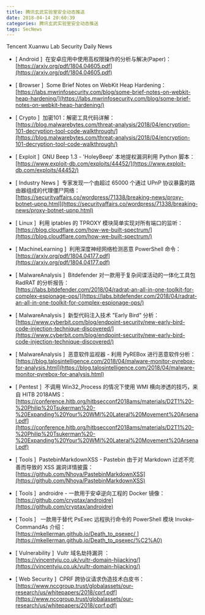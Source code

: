 ```yaml
---
title: 腾讯玄武实验室安全动态推送
date: 2018-04-14 20:60:39
categories: 腾讯玄武实验室安全动态推送
tags: SecNews
---
```


Tencent Xuanwu Lab Security Daily News  
* [ Android ]  在安卓应用中使用高权限操作的分析与解决(Paper)：   
[https://arxiv.org/pdf/1804.04605.pdf](https://arxiv.org/pdf/1804.04605.pdf)  

* [ Browser ]  Some Brief Notes on WebKit Heap Hardening：   
[https://labs.mwrinfosecurity.com/blog/some-brief-notes-on-webkit-heap-hardening/](https://labs.mwrinfosecurity.com/blog/some-brief-notes-on-webkit-heap-hardening/)  

* [ Crypto ]  加密101：解密工具代码详解：   
[https://blog.malwarebytes.com/threat-analysis/2018/04/encryption-101-decryption-tool-code-walkthrough/](https://blog.malwarebytes.com/threat-analysis/2018/04/encryption-101-decryption-tool-code-walkthrough/)  

* [ Exploit ]  GNU Beep 1.3 - 'HoleyBeep' 本地提权漏洞利用 Python 脚本：   
[https://www.exploit-db.com/exploits/44452/](https://www.exploit-db.com/exploits/44452/)  

* [ Industry News ]  专家发现一个由超过 65000 个通过 UPnP 协议暴露的路由器组成的代理僵尸网络：   
[https://securityaffairs.co/wordpress/71338/breaking-news/proxy-botnet-upnp.html](https://securityaffairs.co/wordpress/71338/breaking-news/proxy-botnet-upnp.html)  

* [ Linux ]  利用 iptables 的 TPROXY 模块简单实现对所有端口的监听：   
[https://blog.cloudflare.com/how-we-built-spectrum/](https://blog.cloudflare.com/how-we-built-spectrum/)  

* [ MachineLearning ]  利用深度神经网络检测恶意 PowerShell 命令：   
[https://arxiv.org/pdf/1804.04177.pdf](https://arxiv.org/pdf/1804.04177.pdf)  

* [ MalwareAnalysis ]  Bitdefender 对一款用于复杂间谍活动的一体化工具包 RadRAT 的分析报告：   
[https://labs.bitdefender.com/2018/04/radrat-an-all-in-one-toolkit-for-complex-espionage-ops/](https://labs.bitdefender.com/2018/04/radrat-an-all-in-one-toolkit-for-complex-espionage-ops/)  

* [ MalwareAnalysis ]  新型代码注入技术 "Early Bird" 分析：   
[https://www.cyberbit.com/blog/endpoint-security/new-early-bird-code-injection-technique-discovered/](https://www.cyberbit.com/blog/endpoint-security/new-early-bird-code-injection-technique-discovered/)  

* [ MalwareAnalysis ]  恶意软件监视器 - 利用 PyREBox 进行恶意软件分析：   
[https://blog.talosintelligence.com/2018/04/malware-monitor-pyrebox-for-analysis.html](https://blog.talosintelligence.com/2018/04/malware-monitor-pyrebox-for-analysis.html)  

* [ Pentest ]  不调用 Win32_Process 的情况下使用 WMI 横向渗透的技巧，来自 HITB 2018AMS：   
[https://conference.hitb.org/hitbsecconf2018ams/materials/D2T1%20-%20Philip%20Tsukerman%20-%20Expanding%20Your%20WMI%20Lateral%20Movement%20Arsenal.pdf](https://conference.hitb.org/hitbsecconf2018ams/materials/D2T1%20-%20Philip%20Tsukerman%20-%20Expanding%20Your%20WMI%20Lateral%20Movement%20Arsenal.pdf)  

* [ Tools ]  PastebinMarkdownXSS - Pastebin 由于对 Markdown 过滤不完善而导致的 XSS 漏洞详情披露：   
[https://github.com/Nhoya/PastebinMarkdownXSS](https://github.com/Nhoya/PastebinMarkdownXSS)  

* [ Tools ]  androidre - 一款用于安卓逆向工程的 Docker 镜像：   
[https://github.com/cryptax/androidre](https://github.com/cryptax/androidre)  

* [ Tools ]   一款用于替代 PsExec 远程执行命令的 PowerShell 模块 Invoke-CommandAs 介绍：   
[https://mkellerman.github.io/Death_to_psexec/ ](https://mkellerman.github.io/Death_to_psexec/%C2%A0)  

* [ Vulnerability ]  Vultr 域名劫持漏洞 ：   
[https://vincentyiu.co.uk/vultr-domain-hijacking/](https://vincentyiu.co.uk/vultr-domain-hijacking/)  

* [ Web Security ]  CPRF 跨协议请求伪造技术白皮书：   
[https://www.nccgroup.trust/globalassets/our-research/us/whitepapers/2018/cprf.pdf](https://www.nccgroup.trust/globalassets/our-research/us/whitepapers/2018/cprf.pdf)  


